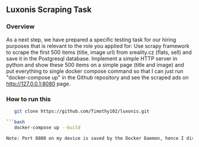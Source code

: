 ## Luxonis Scraping Task

### Overview

As a next step, we have prepared a specific testing task for our hiring purposes that is relevant to the role you applied for:
Use scrapy framework to scrape the first 500 items (title, image url) from sreality.cz (flats, sell) and save it in the Postgresql database. Implement a simple HTTP server in python and show these 500 items on a simple page (title and image) and put everything to single docker compose command so that I can just run "docker-compose up" in the Github repository and see the scraped ads on http://127.0.0.1:8080 page.

### How to run this

```bash
   git clone https://github.com/Timothy102/luxonis.git

```bash
   docker-compose up --build

Note: Port 8080 on my device is saved by the Docker Daemon, hence I diverted traffic through port 8000. Nevertheless, I've included code that would have used NGINX as a reverse proxy(nginx.conf). Commented it out on docker-compose.yml

